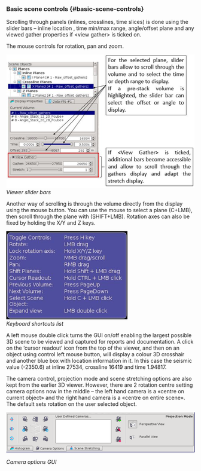 ### Basic scene controls {#basic-scene-controls}

Scrolling through panels \(inlines, crosslines, time slices\) is done using the slider bars – inline location , time min/max range, angle/offset plane and any viewed gather properties if &lt;view gather&gt; is ticked on.

The mouse controls for rotation, pan and zoom. 

![](/assets/3dviewer_scroll.JPG)  
_Viewer slider bars_

Another way of scrolling is through the volume directly from the display using the mouse button. You can use the mouse to select a plane \(C+LMB\), then scroll through the plane with \(SHIFT+LMB\). Rotation axes can also be fixed by holding the X/Y and Z keys.

![](/assets/3dviewer_shortcuts.JPG)  
_Keyboard shortcuts list_

  
 A left mouse double click turns the GUI on/off enabling the largest possible 3D scene to be viewed and captured for reports and documentation. A click on the ‘cursor readout’ icon from the top of the viewer, and then on an object using control left mouse button, will display a colour 3D crosshair and another blue box with location information in it. In this case the seismic value \(-2350.6\) at inline 27534, crossline 16419 and time 1.94817.

The camera control, projection mode and scene stretching options are also kept from the earlier 3D viewer. However, there are 2 rotation centre setting camera options now in the middle – the left hand camera is a «centre on current object» and the right hand camera is a «centre on entire scene».  The default sets rotation on the user selected object.

![](/assets/009_3dviewer.png)

_Camera options GUI_

